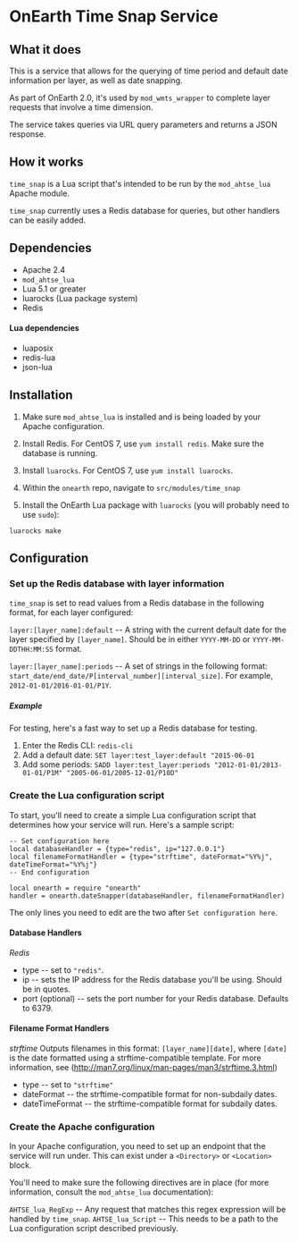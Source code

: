 # OnEarth Time Snap Service

## What it does

This is a service that allows for the querying of time period and default date information per layer, as well as date snapping.

As part of OnEarth 2.0, it's used by `mod_wmts_wrapper` to complete layer requests that involve a time dimension.

The service takes queries via URL query parameters and returns a JSON response.

## How it works

`time_snap` is a Lua script that's intended to be run by the `mod_ahtse_lua` Apache module.

`time_snap` currently uses a Redis database for queries, but other handlers can be easily added.

## Dependencies
- Apache 2.4
- `mod_ahtse_lua`
- Lua 5.1 or greater
- luarocks (Lua package system)
- Redis

#### Lua dependencies
- luaposix
- redis-lua
- json-lua

## Installation

1. Make sure `mod_ahtse_lua` is installed and is being loaded by your Apache configuration.

2. Install Redis. For CentOS 7, use `yum install redis`. Make sure the database is running.

3. Install `luarocks`. For CentOS 7, use `yum install luarocks`.

4. Within the `onearth` repo, navigate to `src/modules/time_snap`

5. Install the OnEarth Lua package with `luarocks` (you will probably need to use `sudo`): 

```
luarocks make
```

## Configuration

### Set up the Redis database with layer information

`time_snap` is set to read values from a Redis database in the following format, for each layer configured:

`layer:[layer_name]:default` -- A string with the current default date for the layer specified by `[layer_name]`. Should be in either `YYYY-MM-DD` or `YYYY-MM-DDTHH:MM:SS` format.

`layer:[layer_name]:periods` -- A set of strings in the following format: `start_date/end_date/P[interval_number][interval_size]`. For example, `2012-01-01/2016-01-01/P1Y`.

##### Example
For testing, here's a fast way to set up a Redis database for testing.

1. Enter the Redis CLI: `redis-cli`
2. Add a default date: `SET layer:test_layer:default "2015-06-01`
3. Add some periods: `SADD layer:test_layer:periods "2012-01-01/2013-01-01/P1M" "2005-06-01/2005-12-01/P10D"`


### Create the Lua configuration script
To start, you'll need to create a simple Lua configuration script that determines how your service will run. Here's a sample script:

```
-- Set configuration here
local databaseHandler = {type="redis", ip="127.0.0.1"}
local filenameFormatHandler = {type="strftime", dateFormat="%Y%j", dateTimeFormat="%Y%j"}
-- End configuration

local onearth = require "onearth"
handler = onearth.dateSnapper(databaseHandler, filenameFormatHandler)

```

The only lines you need to edit are the two after `Set configuration here`.

#### Database Handlers

*Redis*
- type -- set to `"redis"`.
- ip -- sets the IP address for the Redis database you'll be using. Should be in quotes.
- port (optional) -- sets the port number for your Redis database. Defaults to 6379.

#### Filename Format Handlers

*strftime*
Outputs filenames in this format: `[layer_name][date]`, where `[date]` is the date formatted using a strftime-compatible template. For more information, see (http://man7.org/linux/man-pages/man3/strftime.3.html)

- type -- set to `"strftime"`
- dateFormat -- the strftime-compatible format for non-subdaily dates.
- dateTimeFormat -- the strftime-compatible format for subdaily dates.


### Create the Apache configuration
In your Apache configuration, you need to set up an endpoint that the service will run under. This can exist under a `<Directory>` or `<Location>` block.

You'll need to make sure the following directives are in place (for more information, consult the `mod_ahtse_lua` documentation):

`AHTSE_lua_RegExp` -- Any request that matches this regex expression will be handled by `time_snap`. 
`AHTSE_lua_Script` -- This needs to be a path to the Lua configuration script described previously.
